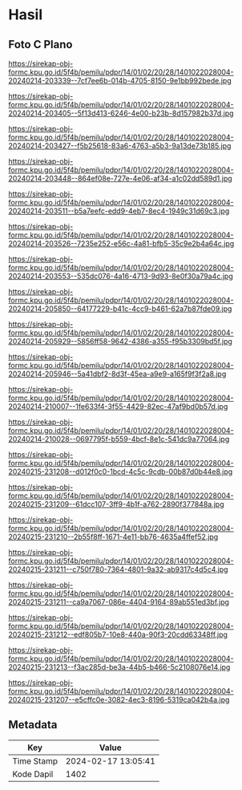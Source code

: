 # Hasil

## Foto C Plano

https://sirekap-obj-formc.kpu.go.id/5f4b/pemilu/pdpr/14/01/02/20/28/1401022028004-20240214-203339--7cf7ee6b-014b-4705-8150-9e1bb992bede.jpg

https://sirekap-obj-formc.kpu.go.id/5f4b/pemilu/pdpr/14/01/02/20/28/1401022028004-20240214-203405--5f13d413-6246-4e00-b23b-8d157982b37d.jpg

https://sirekap-obj-formc.kpu.go.id/5f4b/pemilu/pdpr/14/01/02/20/28/1401022028004-20240214-203427--f5b25618-83a6-4763-a5b3-9a13de73b185.jpg

https://sirekap-obj-formc.kpu.go.id/5f4b/pemilu/pdpr/14/01/02/20/28/1401022028004-20240214-203448--864ef08e-727e-4e06-af34-a1c02dd589d1.jpg

https://sirekap-obj-formc.kpu.go.id/5f4b/pemilu/pdpr/14/01/02/20/28/1401022028004-20240214-203511--b5a7eefc-edd9-4eb7-8ec4-1949c31d69c3.jpg

https://sirekap-obj-formc.kpu.go.id/5f4b/pemilu/pdpr/14/01/02/20/28/1401022028004-20240214-203526--7235e252-e56c-4a81-bfb5-35c9e2b4a64c.jpg

https://sirekap-obj-formc.kpu.go.id/5f4b/pemilu/pdpr/14/01/02/20/28/1401022028004-20240214-203553--535dc076-4a16-4713-9d93-8e0f30a79a4c.jpg

https://sirekap-obj-formc.kpu.go.id/5f4b/pemilu/pdpr/14/01/02/20/28/1401022028004-20240214-205850--64177229-b41c-4cc9-b461-62a7b87fde09.jpg

https://sirekap-obj-formc.kpu.go.id/5f4b/pemilu/pdpr/14/01/02/20/28/1401022028004-20240214-205929--5856ff58-9642-4386-a355-f95b3309bd5f.jpg

https://sirekap-obj-formc.kpu.go.id/5f4b/pemilu/pdpr/14/01/02/20/28/1401022028004-20240214-205946--5a41dbf2-8d3f-45ea-a9e9-a165f9f3f2a8.jpg

https://sirekap-obj-formc.kpu.go.id/5f4b/pemilu/pdpr/14/01/02/20/28/1401022028004-20240214-210007--1fe633f4-3f55-4429-82ec-47af9bd0b57d.jpg

https://sirekap-obj-formc.kpu.go.id/5f4b/pemilu/pdpr/14/01/02/20/28/1401022028004-20240214-210028--0697795f-b559-4bcf-8e1c-541dc9a77064.jpg

https://sirekap-obj-formc.kpu.go.id/5f4b/pemilu/pdpr/14/01/02/20/28/1401022028004-20240215-231208--d012f0c0-1bcd-4c5c-9cdb-00b87d0b44e8.jpg

https://sirekap-obj-formc.kpu.go.id/5f4b/pemilu/pdpr/14/01/02/20/28/1401022028004-20240215-231209--61dcc107-3ff9-4b1f-a762-2890f377848a.jpg

https://sirekap-obj-formc.kpu.go.id/5f4b/pemilu/pdpr/14/01/02/20/28/1401022028004-20240215-231210--2b55f8ff-1671-4e11-bb76-4635a4ffef52.jpg

https://sirekap-obj-formc.kpu.go.id/5f4b/pemilu/pdpr/14/01/02/20/28/1401022028004-20240215-231211--c750f780-7364-4801-9a32-ab9317c4d5c4.jpg

https://sirekap-obj-formc.kpu.go.id/5f4b/pemilu/pdpr/14/01/02/20/28/1401022028004-20240215-231211--ca9a7067-086e-4404-9164-89ab551ed3bf.jpg

https://sirekap-obj-formc.kpu.go.id/5f4b/pemilu/pdpr/14/01/02/20/28/1401022028004-20240215-231212--edf805b7-10e8-440a-90f3-20cdd63348ff.jpg

https://sirekap-obj-formc.kpu.go.id/5f4b/pemilu/pdpr/14/01/02/20/28/1401022028004-20240215-231213--f3ac285d-be3a-44b5-b466-5c2108076e14.jpg

https://sirekap-obj-formc.kpu.go.id/5f4b/pemilu/pdpr/14/01/02/20/28/1401022028004-20240215-231207--e5cffc0e-3082-4ec3-8196-5319ca042b4a.jpg


## Metadata

| Key        | Value               |
| ---------- | ------------------- |
| Time Stamp | 2024-02-17 13:05:41 |
| Kode Dapil | 1402                |



